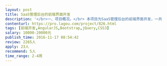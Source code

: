```yaml
---                
layout: post       
title: SaaS管理后台的前端界面开发           
description: '</br>一、项目概况。</br> 本项目为SaaS管理后台的前端界面开发，一共有两个管理后台：企业管理后台和运营管理后台。已经有UI设计稿，任务需要将UI设计稿完整还原重构为前端页面，并实现前后端的数据交互。</br></br>二、主要任务</br> 1、将UI设计稿完整还原重构为前端页面；</br> 2、实现前后端的数据交互</br></br>三、管理后台的主要功能点和页面数量</br> 1、典型管理后台的页面举例：用户管理、模板管理、呈现数据报表（无图）、通知消息等。布局为左右结构，左侧为菜单，右侧为功能操作区</br> 2、两个后台的页面数量总共有77个。</br></br>四、人员要求</br> 1、web布局排版技能熟练；</br> 2、对大量数据前后端交互有丰富经验，熟悉angular、jquery或Vue</br> 3、主动沟通积极性强，愿意倾听</br> 4、工作效率高，手快</br> 5、优先考虑深圳的专家</br></br>五、支持</br> 1、专人对接，即时响应</br> 2、提供前后台的数据通信接口文档</br>'     
contenturl: https://pro.lagou.com/project/826.html      
tags: [前端开发,AngularJS,Bootstrap,jQuery,CSS3]            
salary: 10000-20000元          
publish_time: 2016-11-17 08:54:42         
review: 2265人                   
apply: 23人                   
recommend: 5人                   
time_range: 2-4周              
---                 
```

